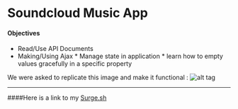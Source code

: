 # Soundcloud Music App #

#### Objectives ####

* Read/Use API Documents
* Making/Using Ajax
              * Manage state in application
              * learn how to empty values gracefully in a specific property




We were asked to replicate this image and make it functional :
![alt tag](https://tiy-learn-content.s3.amazonaws.com/c888498b-musicapp.jpg)
 - - - -

####Here is a link to my [Surge.sh](www.huluplus.com)
